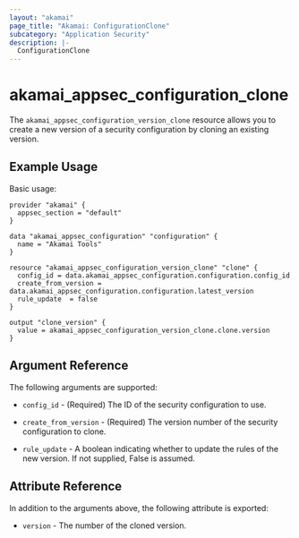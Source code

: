 ```yaml
---
layout: "akamai"
page_title: "Akamai: ConfigurationClone"
subcategory: "Application Security"
description: |-
  ConfigurationClone
---
```


# akamai_appsec_configuration_clone


The `akamai_appsec_configuration_version_clone` resource allows you to create a new version of a security configuration by cloning an existing version.

## Example Usage

Basic usage:

```hcl
provider "akamai" {
  appsec_section = "default"
}

data "akamai_appsec_configuration" "configuration" {
  name = "Akamai Tools"
}

resource "akamai_appsec_configuration_version_clone" "clone" {
  config_id = data.akamai_appsec_configuration.configuration.config_id
  create_from_version = data.akamai_appsec_configuration.configuration.latest_version
  rule_update  = false
}

output "clone_version" {
  value = akamai_appsec_configuration_version_clone.clone.version
}
```

## Argument Reference

The following arguments are supported:

* `config_id` - (Required) The ID of the security configuration to use.

* `create_from_version` - (Required) The version number of the security configuration to clone.

* `rule_update` - A boolean indicating whether to update the rules of the new version. If not supplied, False is assumed.

## Attribute Reference

In addition to the arguments above, the following attribute is exported:

* `version` - The number of the cloned version.

